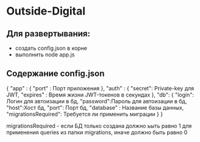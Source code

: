# Outside-Digital
## Для развертывания:
  - создать config.json в корне
  - выполнить node app.js

## Содержание config.json
  {
    "app" : {
        "port" : Порт приложения
    },
    "auth" : {
        "secret": Private-key для JWT,
        "expires" : Время жизни JWT-токенов в секундах
    }, 
    "db": {
        "login": Логин для автоизации в бд,
        "password":Пароль для автоизации в бд,
        "host":Хост бд,
        "port": Порт бд,
        "database" : Название базы данных,
        "migrationsRequired": Требуется ли применить миграции 
    }
  }

  migrationsRequired - если БД только создана должно ьыть равно 1 для применения queries из папки migrations,
  иначе должно быть равно 0
